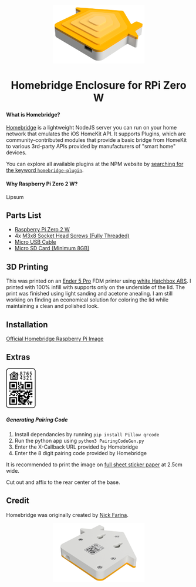 <p align="center">
  <img src="https://github.com/austintrujillo/Homebridge-Enclosure-Pi/blob/55cf67e3892fce33442126a8bf4515b7896326c7/Misc/Images/readmeimage.png" height="160">
</p>

<span align="center">

# Homebridge Enclosure for RPi Zero W

</span>

#### What is Homebridge?

[Homebridge](https://github.com/homebridge/homebridge) is a lightweight NodeJS server you can run on your home network that emulates the iOS HomeKit API. It supports Plugins, which are community-contributed modules that provide a basic bridge from HomeKit to various 3rd-party APIs provided by manufacturers of "smart home" devices.

You can explore all available plugins at the NPM website by [searching for the keyword `homebridge-plugin`](https://www.npmjs.com/search?q=homebridge-plugin).

#### Why Raspberry Pi Zero 2 W?

Lipsum

## Parts List

* [Raspberry Pi Zero 2 W](https://www.raspberrypi.com/products/raspberry-pi-zero-2-w/)
* 4x [M3x8 Socket Head Screws (Fully Threaded)](https://www.mcmaster.com/screws/thread-size~m3/system-of-measurement~metric/alloy-steel-socket-head-screws-8/length~8-mm/)
* [Micro USB Cable](https://www.amazon.com/dp/B09DSPBKD7/)
* [Micro SD Card (Minimum 8GB)](https://www.amazon.com/dp/B073JWXGNT/)

## 3D Printing

This was printed on an [Ender 5 Pro](https://www.creality.com/goods-detail/ender-5-pro-3d-printer) FDM printer using [white Hatchbox ABS](https://www.amazon.com/dp/B00J0H6NNM/). I printed with 100% infill with supports only on the underside of the lid. The print was finished using light sanding and acetone anealing. I am still working on finding an economical solution for coloring the lid while maintaining a clean and polished look.

## Installation

[Official Homebridge Raspberry Pi Image](https://github.com/homebridge/homebridge-raspbian-image/wiki/Getting-Started)

## Extras

<img src="https://github.com/austintrujillo/Homebridge-Enclosure-Pi/blob/858dcd66f2c3bbc87457356d867654493e7b60e2/Misc/Images/pairingcodeexample.png" width="80">

##### Generating Pairing Code

1. Install dependancies by running `pip install Pillow qrcode`
2. Run the python app using `python3 PairingCodeGen.py`
3. Enter the X-Callback URL provided by Homebridge
4. Enter the 8 digit pairing code provided by Homebridge

It is recommended to print the image on [full sheet sticker paper](https://www.amazon.com/dp/B07Q61L831/) at 2.5cm wide.

Cut out and affix to the rear center of the base.

## Credit

Homebridge was originally created by [Nick Farina](https://twitter.com/nfarina).

<p align="center">
  <img src="https://github.com/austintrujillo/Homebridge-Enclosure-Pi/blob/253db92c26341f4c74f8c9bbaa1b17de03d5a5a4/Misc/Images/readmeimage2.png" height="160">
</p>
